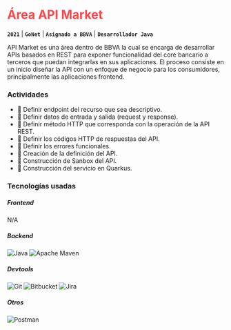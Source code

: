 # <font color="#FF474C">**Área API Market**</font>

**`2021`** |
**`GoNet`** |
**`Asignado a BBVA`** |
**`Desarrollador Java`** 

API Market es una área dentro de BBVA la cual se encarga de desarrollar APIs basados en REST para exponer funcionalidad del core bancario a terceros que puedan integrarlas en sus aplicaciones. El proceso consiste en un inicio diseñar la API con un enfoque de negocio para los consumidores, principalmente las aplicaciones frontend.

### Actividades

- 📝 Definir endpoint del recurso que sea descriptivo.
- 📝 Definir datos de entrada y salida (request y response).
- 📝 Definir método HTTP que corresponda con la operación de la API REST.
- 📝 Definir los códigos HTTP de respuestas del API.
- 📝 Definir los errores funcionales.
- 📝 Creación de la definición del API.
- 📝 Construcción de Sanbox del API.
- 📝 Construcción del servicio en Quarkus.

### Tecnologías usadas

##### **Frontend**
N/A


##### **Backend**
![Java](https://img.shields.io/badge/java-%23ED8B00.svg?style=for-the-badge&logo=openjdk&logoColor=white)
![Apache Maven](https://img.shields.io/badge/Apache%20Maven-C71A36?style=for-the-badge&logo=Apache%20Maven&logoColor=white)

##### **Devtools**
![Git](https://img.shields.io/badge/git-%23F05033.svg?style=for-the-badge&logo=git&logoColor=white)
![Bitbucket](https://img.shields.io/badge/bitbucket-%230047B3.svg?style=for-the-badge&logo=bitbucket&logoColor=white)
![Jira](https://img.shields.io/badge/jira-%230A0FFF.svg?style=for-the-badge&logo=jira&logoColor=white)

##### **Otros**
![Postman](https://img.shields.io/badge/Postman-FF6C37?style=for-the-badge&logo=postman&logoColor=white)
